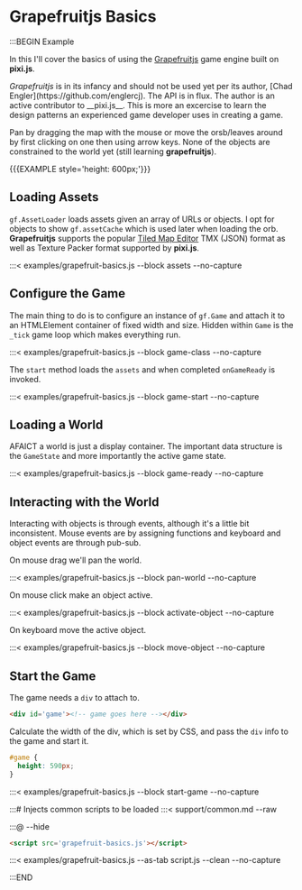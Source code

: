 # Grapefruitjs Basics

:::BEGIN Example

In this I'll cover the basics of using the [Grapefruitjs](https://github.com/grapefruitjs/grapefruit)
game engine built on __pixi.js__.

<div class='note'><em>Grapefruitjs</em> is in its infancy and should not be used yet per its author,
[Chad Engler](https://github.com/englercj). The API is in flux. The author is an active contributor to __pixi.js__.
This is more an excercise to learn the design patterns an experienced game developer uses in creating
a game.
</div>

Pan by dragging the map with the mouse or move the orsb/leaves around by first clicking on one then using arrow
keys. None of the objects are constrained to the world yet (still learning __grapefruitjs__).

{{{EXAMPLE style='height: 600px;'}}}


## Loading Assets

`gf.AssetLoader` loads assets given an array of URLs or objects.
I opt for objects to show `gf.assetCache` which is used later when loading the orb. __Grapefruitjs__ supports
the popular [Tiled Map Editor](http://www.mapeditor.org/) TMX (JSON) format as well as Texture Packer
format supported by __pixi.js__.

:::< examples/grapefruit-basics.js --block assets --no-capture


## Configure the Game

The main thing to do is to configure an instance of `gf.Game` and attach it to
an HTMLElement container of fixed width and size. Hidden within `Game` is the `_tick` game loop
which makes everything run.

:::< examples/grapefruit-basics.js --block game-class --no-capture

The `start` method loads the `assets` and when completed `onGameReady` is invoked.

:::< examples/grapefruit-basics.js --block game-start --no-capture


## Loading a World

AFAICT a world is just a display container. The important data structure is the `GameState` and
more importantly the active game state.

:::< examples/grapefruit-basics.js --block game-ready --no-capture


## Interacting with the World

Interacting with objects is through events, although it's a little bit
inconsistent. Mouse events are by assigning functions and keyboard and
object events are through pub-sub.

On mouse drag we'll pan the world.

:::< examples/grapefruit-basics.js --block pan-world --no-capture

On mouse click make an object active.

:::< examples/grapefruit-basics.js --block activate-object --no-capture

On keyboard move the active object.

:::< examples/grapefruit-basics.js --block move-object --no-capture


## Start the Game

The game needs a `div` to attach to.

```html
<div id='game'><!-- game goes here --></div>
```

Calculate the width of the div, which is set by CSS, and pass the `div` info to the game and start it.

```css
#game {
  height: 590px;
}
```

:::< examples/grapefruit-basics.js --block start-game --no-capture

:::# Injects common scripts to be loaded
:::< support/common.md --raw


:::@ --hide

```html
<script src='grapefruit-basics.js'></script>
```

:::< examples/grapefruit-basics.js --as-tab script.js --clean --no-capture

:::END
